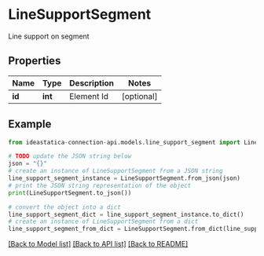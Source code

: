 # LineSupportSegment

Line support on segment

## Properties

Name | Type | Description | Notes
------------ | ------------- | ------------- | -------------
**id** | **int** | Element Id | [optional] 

## Example

```python
from ideastatica-connection-api.models.line_support_segment import LineSupportSegment

# TODO update the JSON string below
json = "{}"
# create an instance of LineSupportSegment from a JSON string
line_support_segment_instance = LineSupportSegment.from_json(json)
# print the JSON string representation of the object
print(LineSupportSegment.to_json())

# convert the object into a dict
line_support_segment_dict = line_support_segment_instance.to_dict()
# create an instance of LineSupportSegment from a dict
line_support_segment_from_dict = LineSupportSegment.from_dict(line_support_segment_dict)
```
[[Back to Model list]](../README.md#documentation-for-models) [[Back to API list]](../README.md#documentation-for-api-endpoints) [[Back to README]](../README.md)


